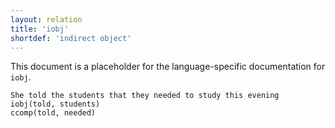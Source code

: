```yaml
---
layout: relation
title: 'iobj'
shortdef: 'indirect object'
---
```


This document is a placeholder for the language-specific documentation
for `iobj`.

~~~ sdparse
She told the students that they needed to study this evening
iobj(told, students)
ccomp(told, needed)
~~~
